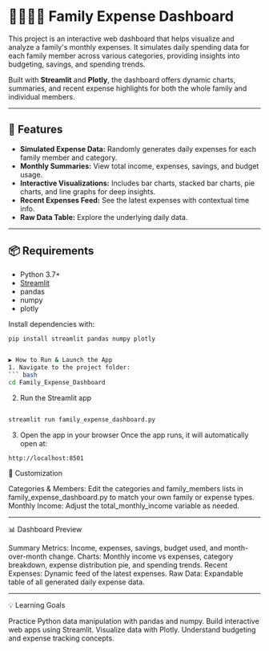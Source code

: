 # 👨‍👩‍👧‍👦 Family Expense Dashboard

This project is an interactive web dashboard that helps visualize and analyze a family's monthly expenses. It simulates daily spending data for each family member across various categories, providing insights into budgeting, savings, and spending trends.

Built with **Streamlit** and **Plotly**, the dashboard offers dynamic charts, summaries, and recent expense highlights for both the whole family and individual members.

---

## 🚀 Features

- **Simulated Expense Data:** Randomly generates daily expenses for each family member and category.
- **Monthly Summaries:** View total income, expenses, savings, and budget usage.
- **Interactive Visualizations:** Includes bar charts, stacked bar charts, pie charts, and line graphs for deep insights.
- **Recent Expenses Feed:** See the latest expenses with contextual time info.
- **Raw Data Table:** Explore the underlying daily data.

---

## 📦 Requirements

- Python 3.7+
- [Streamlit](https://streamlit.io/)
- pandas
- numpy
- plotly

Install dependencies with:

```sh
pip install streamlit pandas numpy plotly


▶️ How to Run & Launch the App
1. Navigate to the project folder:
``` bash
cd Family_Expense_Dashboard

```

2. Run the Streamlit app
```bash

streamlit run family_expense_dashboard.py
```
3. Open the app in your browser
Once the app runs, it will automatically open at:

```
http://localhost:8501
```

📝 Customization

Categories & Members: Edit the categories and family_members lists in family_expense_dashboard.py to match your own family or expense types.
Monthly Income: Adjust the total_monthly_income variable as needed.

---

📊 Dashboard Preview


Summary Metrics: Income, expenses, savings, budget used, and month-over-month change.
Charts: Monthly income vs expenses, category breakdown, expense distribution pie, and spending trends.
Recent Expenses: Dynamic feed of the latest expenses.
Raw Data: Expandable table of all generated daily expense data.

---

💡 Learning Goals

Practice Python data manipulation with pandas and numpy.
Build interactive web apps using Streamlit.
Visualize data with Plotly.
Understand budgeting and expense tracking concepts.
